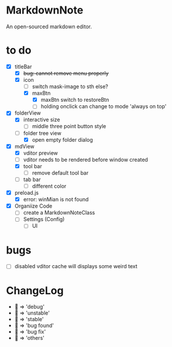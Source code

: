# MarkdownNote
An open-sourced markdown editor.

# to do
* [x] titleBar
  * [x] ~~bug: cannot remove menu properly~~
  * [x] icon
    * [ ] switch mask-image to sth else?
    * [x] maxBtn
      * [x] maxBtn switch to restoreBtn
      * [ ] holding onclick can change to mode 'always on top'
* [x] folderView
  * [x] interactive size
    * [ ] middle three point button style
  * [ ] folder tree view
    * [x] open empty folder dialog
* [x] mdView
  * [x] vditor preview
  * [ ] vditor needs to be rendered before window created
  * [x] tool bar
    * [ ] remove default tool bar
  * [ ] tab bar
    * [ ] different color
* [x] preload.js
  * [x] error: winMian is not found
* [x] Organiize Code
  * [ ] create a MarkdownNoteClass
  * [ ] Settings (Config)
    * [ ] UI

# bugs
* [ ] disabled vditor cache will displays some weird text
# ChangeLog
* 💙 => 'debug'
* 💛 => 'unstable'
* 💚 => 'stable'
* 🧡 => 'bug found'
* 🖤 => 'bug fix'
* 🤍 => 'others'
